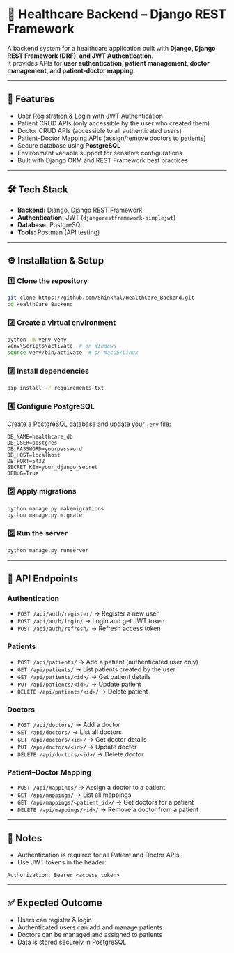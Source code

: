 # 🏥 Healthcare Backend – Django REST Framework

A backend system for a healthcare application built with **Django, Django REST Framework (DRF), and JWT Authentication**.  
It provides APIs for **user authentication, patient management, doctor management, and patient-doctor mapping**.

---

## 🚀 Features
- User Registration & Login with JWT Authentication
- Patient CRUD APIs (only accessible by the user who created them)
- Doctor CRUD APIs (accessible to all authenticated users)
- Patient–Doctor Mapping APIs (assign/remove doctors to patients)
- Secure database using **PostgreSQL**
- Environment variable support for sensitive configurations
- Built with Django ORM and REST Framework best practices

---

## 🛠 Tech Stack
- **Backend:** Django, Django REST Framework
- **Authentication:** JWT (`djangorestframework-simplejwt`)
- **Database:** PostgreSQL
- **Tools:** Postman (API testing)

---

## ⚙️ Installation & Setup

### 1️⃣ Clone the repository
```bash
git clone https://github.com/Shinkhal/HealthCare_Backend.git
cd HealthCare_Backend
````

### 2️⃣ Create a virtual environment

```bash
python -m venv venv
venv\Scripts\activate  # on Windows
source venv/bin/activate  # on macOS/Linux
```

### 3️⃣ Install dependencies

```bash
pip install -r requirements.txt
```

### 4️⃣ Configure PostgreSQL

Create a PostgreSQL database and update your `.env` file:

```
DB_NAME=healthcare_db
DB_USER=postgres
DB_PASSWORD=yourpassword
DB_HOST=localhost
DB_PORT=5432
SECRET_KEY=your_django_secret
DEBUG=True
```

### 5️⃣ Apply migrations

```bash
python manage.py makemigrations
python manage.py migrate
```

### 6️⃣ Run the server

```bash
python manage.py runserver
```

---

## 🔑 API Endpoints

### Authentication

* `POST /api/auth/register/` → Register a new user
* `POST /api/auth/login/` → Login and get JWT token
* `POST /api/auth/refresh/` → Refresh access token

### Patients

* `POST /api/patients/` → Add a patient (authenticated user only)
* `GET /api/patients/` → List patients created by the user
* `GET /api/patients/<id>/` → Get patient details
* `PUT /api/patients/<id>/` → Update patient
* `DELETE /api/patients/<id>/` → Delete patient

### Doctors

* `POST /api/doctors/` → Add a doctor
* `GET /api/doctors/` → List all doctors
* `GET /api/doctors/<id>/` → Get doctor details
* `PUT /api/doctors/<id>/` → Update doctor
* `DELETE /api/doctors/<id>/` → Delete doctor

### Patient–Doctor Mapping

* `POST /api/mappings/` → Assign a doctor to a patient
* `GET /api/mappings/` → List all mappings
* `GET /api/mappings/<patient_id>/` → Get doctors for a patient
* `DELETE /api/mappings/<id>/` → Remove a doctor from a patient

---

## 📌 Notes

* Authentication is required for all Patient and Doctor APIs.
* Use JWT tokens in the header:

```
Authorization: Bearer <access_token>
```

---

## ✅ Expected Outcome

* Users can register & login
* Authenticated users can add and manage patients
* Doctors can be managed and assigned to patients
* Data is stored securely in PostgreSQL
